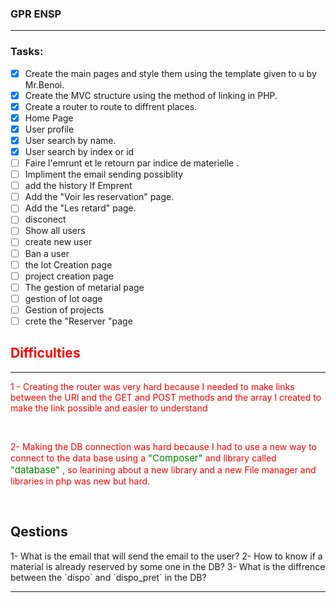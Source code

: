 ### GPR ENSP

<hr></hr>
<h3> Tasks:</h3>

* [X] Create the main pages and style them using the template given to u by Mr.Benoi.
* [X] Create the MVC structure using the method of linking in PHP.
* [X] Create a router to route to diffrent places.
* [X] Home Page
* [X] User profile
* [X] User search by name.
* [X] User search by index or id
* [ ] Faire l'emrunt et le retourn par indice de materielle .
* [ ] Impliment the email sending possiblity
* [ ] add the history lf Emprent
* [ ] Add the "Voir les reservation" page.
* [ ] Add the "Les retard" page.
* [ ] disconect
* [ ] Show all users
* [ ] create new user
* [ ] Ban a user
* [ ] the lot Creation page
* [ ] project creation page
* [ ] The gestion of metarial page
* [ ] gestion of lot oage
* [ ] Gestion of projects
* [ ] crete the "Reserver "page

<h2 style="color:red;">Difficulties </h2>
<hr>

<p style="color:red;">
1 - Creating the router was very hard because I needed to make links between the URI and the GET and POST methods and the array I created to make the link possible and easier to understand
</p>
<br>

<p style="color:red;">
2- Making the DB connection was hard because I had to use a new way to connect to the data base using a <span style="font-size:15px;color:green;">"Composer" </span> and library called <span style="font-size:15px;color:green;">"database" </span>, so learining about a new library and a new File manager and libraries in php was new but hard.
</p>
<br>
<p style="color:red;">

</p>
<h2>Qestions</h2>
    1- What is the email that will send the email to the user?
    2- How to know if a material is already reserved by some one in the DB?
    3- What is the diffrence between the `dispo` and `dispo_pret` in the DB? 

<hr>
